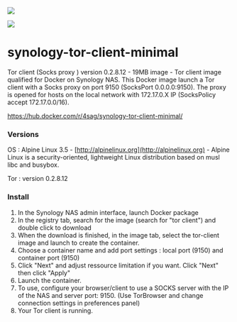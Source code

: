 [![](https://images.microbadger.com/badges/image/4sag/synology-tor-client-minimal.svg)](https://microbadger.com/images/4sag/synology-tor-client-minimal "Get your own image badge on microbadger.com")

[![](https://images.microbadger.com/badges/version/4sag/synology-tor-client-minimal.svg)](https://microbadger.com/images/4sag/synology-tor-client-minimal "Get your own version badge on microbadger.com")

# synology-tor-client-minimal

Tor client (Socks proxy ) version 0.2.8.12 - 19MB image - Tor client image qualified for Docker on Synology NAS. This Docker image launch a Tor client with a Socks proxy on port 9150 (SocksPort 0.0.0.0:9150). The proxy is opened for hosts on the local network with 172.17.0.X IP (SocksPolicy accept 172.17.0.0/16).

https://hub.docker.com/r/4sag/synology-tor-client-minimal/

### Versions

OS : Alpine Linux 3.5 - [http://alpinelinux.org](http://alpinelinux.org) - Alpine Linux is a security-oriented, lightweight Linux distribution based on musl libc and busybox.

Tor : version 0.2.8.12

### Install

1. In the Synology NAS admin interface, launch Docker package
2. In the registry tab, search for the image (search for "tor client") and double click to download
3. When the download is finished, in the image tab, select the tor-client image and launch to create the container.
4. Choose a container name and add port settings : local port (9150) and container port (9150)
5. Click "Next" and adjust ressource limitation if you want. Click "Next" then click "Apply"
6. Launch the container.
7. To use, configure your browser/client to use a SOCKS server with the IP of the NAS and server port: 9150. (Use TorBrowser and change connection settings in preferences panel)
8. Your Tor client is running.

